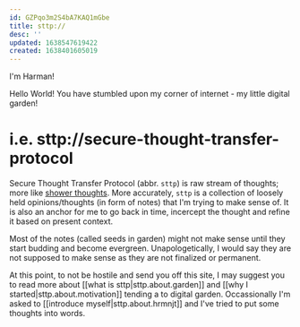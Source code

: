 ```yaml
---
id: GZPqo3m2S4bA7KAQ1mGbe
title: sttp://
desc: ''
updated: 1638547619422
created: 1638401605019
---
```


I'm Harman! 

Hello World! You have stumbled upon my corner of internet - my little digital garden!

# i.e. sttp://secure-thought-transfer-protocol

Secure Thought Transfer Protocol (abbr. `sttp`) is raw stream of thoughts; more like [shower thoughts](https://www.reddit.com/r/Showerthoughts/). More accurately, `sttp` is a collection of loosely held opinions/thoughts (in form of notes) that I'm trying to make sense of. It is also an anchor for me to go back in time, incercept the thought and refine it based on present context.

Most of the notes (called seeds in garden) might not make sense until they start budding and become evergreen. Unapologetically, I would say they are not supposed to make sense as they are not finalized or permanent.

At this point, to not be hostile and send you off this site, I may suggest you to read more about [[what is sttp|sttp.about.garden]] and [[why I started|sttp.about.motivation]] tending a to digital garden. Occassionally I'm asked to [[introduce myself|sttp.about.hrmnjt]] and I've tried to put some thoughts into words. 
